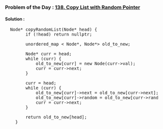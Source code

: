 ### Problem of the Day : [138. Copy List with Random Pointer](https://leetcode.com/problems/copy-list-with-random-pointer/)

#### Solution :
<pre>
  Node* copyRandomList(Node* head) {
        if (!head) return nullptr;
        
        unordered_map < Node*, Node*> old_to_new;
        
        Node* curr = head;
        while (curr) {
            old_to_new[curr] = new Node(curr->val);
            curr = curr->next;
        }
        
        curr = head;
        while (curr) {
            old_to_new[curr]->next = old_to_new[curr->next];
            old_to_new[curr]->random = old_to_new[curr->random];
            curr = curr->next;
        }
        
        return old_to_new[head];
    }
</pre>
